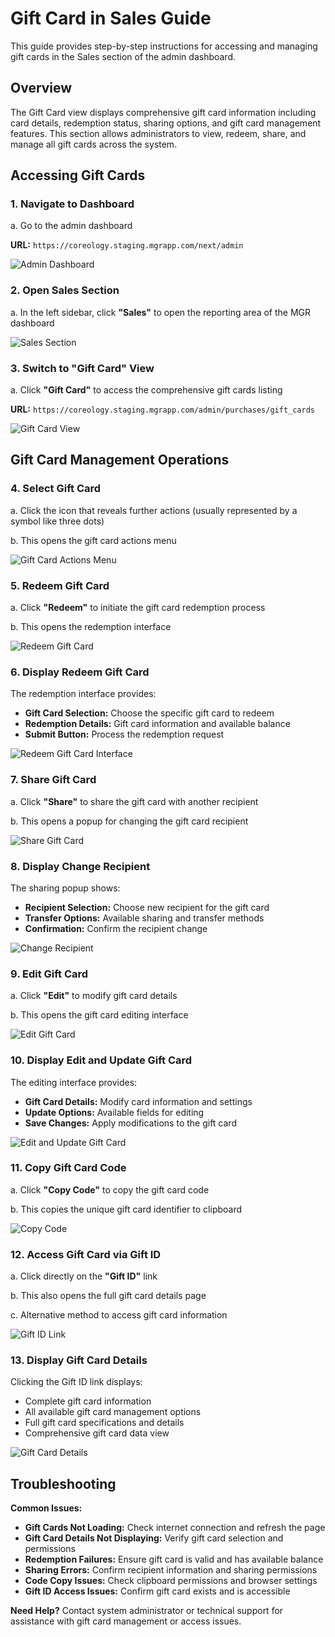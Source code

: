 # Gift Card in Sales Guide

This guide provides step-by-step instructions for accessing and managing gift cards in the Sales section of the admin dashboard.

## Overview

The Gift Card view displays comprehensive gift card information including card details, redemption status, sharing options, and gift card management features. This section allows administrators to view, redeem, share, and manage all gift cards across the system.

## Accessing Gift Cards

### 1. Navigate to Dashboard

a. Go to the admin dashboard

**URL:** `https://coreology.staging.mgrapp.com/next/admin`

![Admin Dashboard](images/dashboard.png)

### 2. Open Sales Section

a. In the left sidebar, click **"Sales"** to open the reporting area of the MGR dashboard

![Sales Section](images/sales-section.png)

### 3. Switch to "Gift Card" View

a. Click **"Gift Card"** to access the comprehensive gift cards listing

**URL:** `https://coreology.staging.mgrapp.com/admin/purchases/gift_cards`

![Gift Card View](images/gift-card-view.png)

## Gift Card Management Operations

### 4. Select Gift Card

a. Click the icon that reveals further actions (usually represented by a symbol like three dots)

b. This opens the gift card actions menu

![Gift Card Actions Menu](images/gift-card-actions-menu.png)

### 5. Redeem Gift Card

a. Click **"Redeem"** to initiate the gift card redemption process

b. This opens the redemption interface

![Redeem Gift Card](images/redeem-gift-card.png)

### 6. Display Redeem Gift Card

The redemption interface provides:
- **Gift Card Selection:** Choose the specific gift card to redeem
- **Redemption Details:** Gift card information and available balance
- **Submit Button:** Process the redemption request

![Redeem Gift Card Interface](images/redeem-gift-card-interface.png)

### 7. Share Gift Card

a. Click **"Share"** to share the gift card with another recipient

b. This opens a popup for changing the gift card recipient

![Share Gift Card](images/share-gift-card.png)

### 8. Display Change Recipient

The sharing popup shows:
- **Recipient Selection:** Choose new recipient for the gift card
- **Transfer Options:** Available sharing and transfer methods
- **Confirmation:** Confirm the recipient change

![Change Recipient](images/change-recipient.png)

### 9. Edit Gift Card

a. Click **"Edit"** to modify gift card details

b. This opens the gift card editing interface

![Edit Gift Card](images/edit-gift-card.png)

### 10. Display Edit and Update Gift Card

The editing interface provides:
- **Gift Card Details:** Modify card information and settings
- **Update Options:** Available fields for editing
- **Save Changes:** Apply modifications to the gift card

![Edit and Update Gift Card](images/edit-and-update-gift-card.png)

### 11. Copy Gift Card Code

a. Click **"Copy Code"** to copy the gift card code

b. This copies the unique gift card identifier to clipboard

![Copy Code](images/copy-code.png)

### 12. Access Gift Card via Gift ID

a. Click directly on the **"Gift ID"** link

b. This also opens the full gift card details page

c. Alternative method to access gift card information

![Gift ID Link](images/gift-id-link.png)

### 13. Display Gift Card Details

Clicking the Gift ID link displays:
- Complete gift card information
- All available gift card management options
- Full gift card specifications and details
- Comprehensive gift card data view

![Gift Card Details](images/gift-card-details.png)

## Troubleshooting

**Common Issues:**
- **Gift Cards Not Loading:** Check internet connection and refresh the page
- **Gift Card Details Not Displaying:** Verify gift card selection and permissions
- **Redemption Failures:** Ensure gift card is valid and has available balance
- **Sharing Errors:** Confirm recipient information and sharing permissions
- **Code Copy Issues:** Check clipboard permissions and browser settings
- **Gift ID Access Issues:** Confirm gift card exists and is accessible

**Need Help?** Contact system administrator or technical support for assistance with gift card management or access issues.
 
